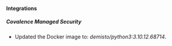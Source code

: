 #### Integrations
##### Covalence Managed Security
- Updated the Docker image to: *demisto/python3:3.10.12.68714*.
